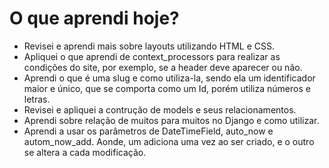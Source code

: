 # O que aprendi hoje?
- Revisei e aprendi mais sobre layouts utilizando HTML e CSS.
- Apliquei o que aprendi de context_processors para realizar as condições do site, por exemplo, se a header deve aparecer ou não.
- Aprendi o que é uma slug e como utiliza-la, sendo ela um identificador maior e único, que se comporta como um Id, porém utiliza números e letras.
- Revisei e apliquei a contrução de models e seus relacionamentos.
- Aprendi sobre relação de muitos para muitos no Django e como utilizar.
- Aprendi a usar os parâmetros de DateTimeField, auto_now e autom_now_add. Aonde, um adiciona uma vez ao ser criado, e o outro se altera a cada modificação. 